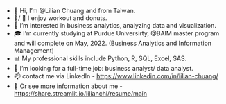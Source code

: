 - 👋 Hi, I’m @Lilian Chuang and from Taiwan.
- 💪/ 🍩 I enjoy workout and donuts.
- 👀 I’m interested in business analytics, analyzing data and visualization.
- 🎓 I’m currently studying at Purdue Universirty, @BAIM master program and will complete on May, 2022. (Business Analytics and Information Management)
- 📊 My professional skills include Python, R, SQL, Excel, SAS.
- 🙏 I’m looking for a full-time job: business analyst/ data analyst.
- 📫 contact me via LinkedIn - https://www.linkedin.com/in/lilian-chuang/
- 🔖 Or see more information about me - https://share.streamlit.io/lilianchi/resume/main

<!---
lilianchi/lilianchi is a ✨ special ✨ repository because its `README.md` (this file) appears on your GitHub profile.
You can click the Preview link to take a look at your changes.
--->
